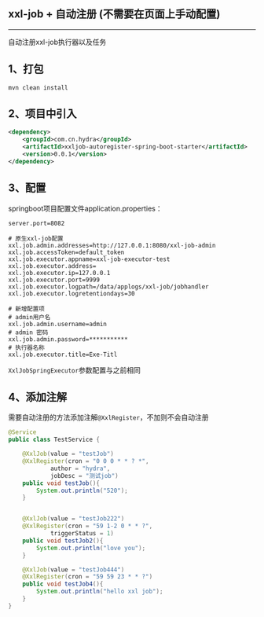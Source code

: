 ## xxl-job + 自动注册 (不需要在页面上手动配置)

**********************************

自动注册xxl-job执行器以及任务

## 1、打包

```
mvn clean install
```

## 2、项目中引入

```xml
<dependency>
    <groupId>com.cn.hydra</groupId>
    <artifactId>xxljob-autoregister-spring-boot-starter</artifactId>
    <version>0.0.1</version>
</dependency>
```

## 3、配置

springboot项目配置文件application.properties：

```properties
server.port=8082

# 原生xxl-job配置
xxl.job.admin.addresses=http://127.0.0.1:8080/xxl-job-admin
xxl.job.accessToken=default_token
xxl.job.executor.appname=xxl-job-executor-test
xxl.job.executor.address=
xxl.job.executor.ip=127.0.0.1
xxl.job.executor.port=9999
xxl.job.executor.logpath=/data/applogs/xxl-job/jobhandler
xxl.job.executor.logretentiondays=30

# 新增配置项
# admin用户名
xxl.job.admin.username=admin 
# admin 密码
xxl.job.admin.password=***********
# 执行器名称
xxl.job.executor.title=Exe-Titl
```

`XxlJobSpringExecutor`参数配置与之前相同

## 4、添加注解
需要自动注册的方法添加注解`@XxlRegister`，不加则不会自动注册

```java
@Service
public class TestService {

    @XxlJob(value = "testJob")
    @XxlRegister(cron = "0 0 0 * * ? *",
            author = "hydra",
            jobDesc = "测试job")
    public void testJob(){
        System.out.println("520");
    }


    @XxlJob(value = "testJob222")
    @XxlRegister(cron = "59 1-2 0 * * ?",
            triggerStatus = 1)
    public void testJob2(){
        System.out.println("love you");
    }

    @XxlJob(value = "testJob444")
    @XxlRegister(cron = "59 59 23 * * ?")
    public void testJob4(){
        System.out.println("hello xxl job");
    }
}
```
